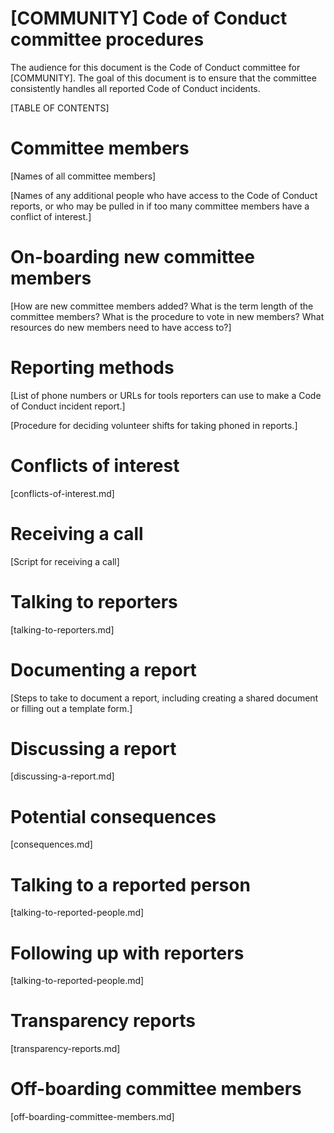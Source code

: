 # [COMMUNITY] Code of Conduct committee procedures

The audience for this document is the Code of Conduct committee for [COMMUNITY]. The goal of this document is to ensure that the committee consistently handles all reported Code of Conduct incidents.

[TABLE OF CONTENTS]

# Committee members

[Names of all committee members]

[Names of any additional people who have access to the Code of Conduct reports, or who may be pulled in if too many committee members have a conflict of interest.]

# On-boarding new committee members

[How are new committee members added? What is the term length of the committee members? What is the procedure to vote in new members? What resources do new members need to have access to?]

# Reporting methods

[List of phone numbers or URLs for tools reporters can use to make a Code of Conduct incident report.]

[Procedure for deciding volunteer shifts for taking phoned in reports.]

# Conflicts of interest

[conflicts-of-interest.md]

# Receiving a call

[Script for receiving a call]

# Talking to reporters

[talking-to-reporters.md]

# Documenting a report

[Steps to take to document a report, including creating a shared document or filling out a template form.]

# Discussing a report

[discussing-a-report.md]

# Potential consequences

[consequences.md]

# Talking to a reported person

[talking-to-reported-people.md]

# Following up with reporters

[talking-to-reported-people.md]

# Transparency reports

[transparency-reports.md]

# Off-boarding committee members

[off-boarding-committee-members.md]
